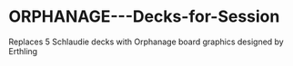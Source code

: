 # ORPHANAGE---Decks-for-Session
Replaces 5 Schlaudie decks with Orphanage board graphics designed by Erthling
